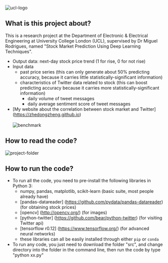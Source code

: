 ![ucl-logo](http://static.ucl.ac.uk/img/ucl-logo.svg)
## What is this project about?
This is a research project at the Department of Electronic & Electrical Engineering at University College London (UCL), supervised by Dr Miguel Rodrigues, named "Stock Market Prediction Using Deep Learning Techniques".

* Output data: next-day stock price trend (1 for rise, 0 for not rise)
* Input data
	* past price series (this can only generate about 50% predicting accuracy, because it carries little statistically-significant information)
	* characteristics of Twitter data related to stock (this can boost predicting accuracy because it carries more statistically-significant information)
		* daily volume of tweet messages
		* daily average sentiment score of tweet messages
* [My website about the correlation between stock market and Twitter] (https://zhedongzheng.github.io)
<br><br>
![benchmark](https://github.com/zhedongzheng/stock-market-prediction-using-deep-learning/blob/master/util/benchmark.png)

## How to read the code?
![project-folder](https://github.com/zhedongzheng/stock-market-prediction-using-deep-learning/blob/master/util/project_folder.png)

## How to run the code?
* To run all the code, you need to pre-install the following libraries in Python 3:
  * numpy, pandas, matplotlib, scikit-learn (basic suite, most people already have)
  * [pandas-datareader] (https://github.com/pydata/pandas-datareader) (for obtaining stock prices)
  * [opencv] (http://opencv.org/) (for images)
  * [python-twitter] (https://github.com/bear/python-twitter) (for visiting Twitter api)
  * [tensorflow r0.12] (https://www.tensorflow.org/) (for advanced neural networks)
  * these libraries can all be easily installed through either `pip` or `conda`
* To run any code, you just need to download the folder "src", and change directory into the folder in the command line, then run the code by type "python xx.py"
